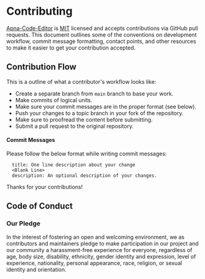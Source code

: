 # Contributing

[Apna-Code-Editor](https://github.com/Kunal-Kumar-Sahoo/Apna-Code-Editor/) is [MIT](LICENSE) licensed and accepts contributions via GitHub pull requests. This document outlines some of the conventions on development workflow, commit message formatting, contact points, and other resources to make it easier to get your contribution accepted.

## Contribution Flow

This is a outline of what a contributor's workflow looks like:

- Create a separate branch from `main` branch to base your work.
- Make commits of logical units.
- Make sure your commit messages are in the proper format (see below).
- Push your changes to a topic branch in your fork of the repository.
- Make sure to proofread the content before submitting.
- Submit a pull request to the original repository.

#### Commit Messages

Please follow the below format while writing commit messages:

```
  title: One line description about your change
  <Blank Line>
  description: An optional description of your changes.
```

Thanks for your contributions!

## Code of Conduct

### Our Pledge

In the interest of fostering an open and welcoming environment, we as contributors and maintainers pledge to make participation in our project and our community a harassment-free experience for everyone, regardless of age, body size, disability, ethnicity, gender identity and expression, level of experience, nationality, personal appearance, race, religion, or sexual identity and orientation.
